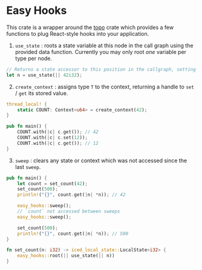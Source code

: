 # Easy Hooks

This crate is a wrapper around the [topo](https://crates.io/crates/topo) crate which provides a few functions to plug React-style hooks into your application.

1. `use_state` : roots a state variable at this node in the call graph using the provided data function. Currently you may only root _one_ variable per type per node.

```rust
// Returns a state accessor to this position in the callgraph, setting it to 42 if it doesn't yet exist.
let n = use_state(|| 42i32);
```

2. `create_context` : assigns type `T` to the context, returning a handle to `set` / `get` its stored value.

```rust
thread_local! {
    static COUNT: Context<u64> = create_context(42);
}

pub fn main() {
    COUNT.with(|c| c.get()); // 42
    COUNT.with(|c| c.set(12));
    COUNT.with(|c| c.get()); // 12
}
```

3. `sweep` : clears any state or context which was not accessed since the last `sweep`.

```rust
pub fn main() {
    let count = set_count(42);
    set_count(500);
    println!("{}", count.get(|n| *n)); // 42

    easy_hooks::sweep();
    // `count` not accessed between sweeps
    easy_hooks::sweep();

    set_count(500);
    println!("{}", count.get(|n| *n)); // 500
}

fn set_count(n: i32) -> iced_local_state::LocalState<i32> {
    easy_hooks::root(|| use_state(|| n))
}
```


